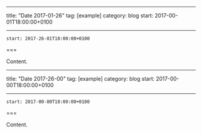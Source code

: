 
---
title: "Date 2017-01-26"
tag: [example]
category: blog
start: 2017-00-01T18:00:00+0100

---

``start: 2017-26-01T18:00:00+0100``

===

Content.

---
title: "Date 2017-26-00"
tag: [example]
category: blog
start: 2017-00-00T18:00:00+0100

---

``start: 2017-00-00T18:00:00+0100``

===

Content.
